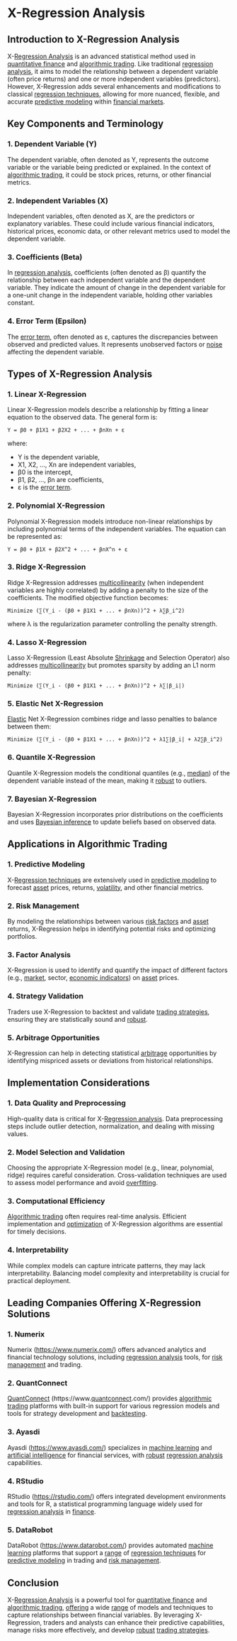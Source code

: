 # X-Regression Analysis

## Introduction to X-Regression Analysis

X-[Regression Analysis](../r/regression_analysis.md) is an advanced statistical method used in [quantitative finance](../q/quantitative_finance.md) and [algorithmic trading](../a/algorithmic_trading.md). Like traditional [regression analysis](../r/regression_analysis.md), it aims to model the relationship between a dependent variable (often price returns) and one or more independent variables (predictors). However, X-Regression adds several enhancements and modifications to classical [regression techniques](../r/regression_techniques.md), allowing for more nuanced, flexible, and accurate [predictive modeling](../p/predictive_modeling.md) within [financial markets](../f/financial_market.md).

## Key Components and Terminology

### 1. Dependent Variable (Y)
The dependent variable, often denoted as Y, represents the outcome variable or the variable being predicted or explained. In the context of [algorithmic trading](../a/algorithmic_trading.md), it could be stock prices, returns, or other financial metrics.

### 2. Independent Variables (X)
Independent variables, often denoted as X, are the predictors or explanatory variables. These could include various financial indicators, historical prices, economic data, or other relevant metrics used to model the dependent variable.

### 3. Coefficients (Beta)
In [regression analysis](../r/regression_analysis.md), coefficients (often denoted as β) quantify the relationship between each independent variable and the dependent variable. They indicate the amount of change in the dependent variable for a one-unit change in the independent variable, holding other variables constant.

### 4. Error Term (Epsilon)
The [error term](../e/error_term.md), often denoted as ε, captures the discrepancies between observed and predicted values. It represents unobserved factors or [noise](../n/noise.md) affecting the dependent variable.

## Types of X-Regression Analysis

### 1. Linear X-Regression
Linear X-Regression models describe a relationship by fitting a linear equation to the observed data. The general form is:

    Y = β0 + β1X1 + β2X2 + ... + βnXn + ε

where:
- Y is the dependent variable,
- X1, X2, ..., Xn are independent variables,
- β0 is the intercept,
- β1, β2, ..., βn are coefficients,
- ε is the [error term](../e/error_term.md).

### 2. Polynomial X-Regression
Polynomial X-Regression models introduce non-linear relationships by including polynomial terms of the independent variables. The equation can be represented as:

    Y = β0 + β1X + β2X^2 + ... + βnX^n + ε

### 3. Ridge X-Regression
Ridge X-Regression addresses [multicollinearity](../m/multicollinearity_in_trading.md) (when independent variables are highly correlated) by adding a penalty to the size of the coefficients. The modified objective function becomes:

    Minimize (∑(Y_i - (β0 + β1X1 + ... + βnXn))^2 + λ∑β_i^2)

where λ is the regularization parameter controlling the penalty strength.

### 4. Lasso X-Regression
Lasso X-Regression (Least Absolute [Shrinkage](../s/shrinkage.md) and Selection Operator) also addresses [multicollinearity](../m/multicollinearity_in_trading.md) but promotes sparsity by adding an L1 norm penalty:

    Minimize (∑(Y_i - (β0 + β1X1 + ... + βnXn))^2 + λ∑|β_i|)

### 5. Elastic Net X-Regression
[Elastic](../e/elastic.md) Net X-Regression combines ridge and lasso penalties to balance between them:

    Minimize (∑(Y_i - (β0 + β1X1 + ... + βnXn))^2 + λ1∑|β_i| + λ2∑β_i^2)

### 6. Quantile X-Regression
Quantile X-Regression models the conditional quantiles (e.g., [median](../m/median.md)) of the dependent variable instead of the mean, making it [robust](../r/robust.md) to outliers.

### 7. Bayesian X-Regression
Bayesian X-Regression incorporates prior distributions on the coefficients and uses [Bayesian inference](../b/bayesian_inference.md) to update beliefs based on observed data.

## Applications in Algorithmic Trading

### 1. Predictive Modeling
X-[Regression techniques](../r/regression_techniques.md) are extensively used in [predictive modeling](../p/predictive_modeling.md) to forecast [asset](../a/asset.md) prices, returns, [volatility](../v/volatility.md), and other financial metrics.

### 2. Risk Management
By modeling the relationships between various [risk factors](../r/risk_factors_in_trading.md) and [asset](../a/asset.md) returns, X-Regression helps in identifying potential risks and optimizing portfolios.

### 3. Factor Analysis
X-Regression is used to identify and quantify the impact of different factors (e.g., [market](../m/market.md), sector, [economic indicators](../e/economic_indicators.md)) on [asset](../a/asset.md) prices.

### 4. Strategy Validation
Traders use X-Regression to backtest and validate [trading strategies](../t/trading_strategies.md), ensuring they are statistically sound and [robust](../r/robust.md).

### 5. Arbitrage Opportunities
X-Regression can help in detecting statistical [arbitrage](../a/arbitrage.md) opportunities by identifying mispriced assets or deviations from historical relationships.

## Implementation Considerations

### 1. Data Quality and Preprocessing
High-quality data is critical for X-[Regression analysis](../r/regression_analysis.md). Data preprocessing steps include outlier detection, normalization, and dealing with missing values.

### 2. Model Selection and Validation
Choosing the appropriate X-Regression model (e.g., linear, polynomial, ridge) requires careful consideration. Cross-validation techniques are used to assess model performance and avoid [overfitting](../o/overfitting.md).

### 3. Computational Efficiency
[Algorithmic trading](../a/algorithmic_trading.md) often requires real-time analysis. Efficient implementation and [optimization](../o/optimization.md) of X-Regression algorithms are essential for timely decisions.

### 4. Interpretability
While complex models can capture intricate patterns, they may lack interpretability. Balancing model complexity and interpretability is crucial for practical deployment.

## Leading Companies Offering X-Regression Solutions

### 1. Numerix
Numerix (https://www.numerix.com/) offers advanced analytics and financial technology solutions, including [regression analysis](../r/regression_analysis.md) tools, for [risk management](../r/risk_management.md) and trading.

### 2. QuantConnect
[QuantConnect](../q/quantconnect.md) (https://www.[quantconnect](../q/quantconnect.md).com/) provides [algorithmic trading](../a/algorithmic_trading.md) platforms with built-in support for various regression models and tools for strategy development and [backtesting](../b/backtesting.md).

### 3. Ayasdi
Ayasdi (https://www.ayasdi.com/) specializes in [machine learning](../m/machine_learning.md) and [artificial intelligence](../a/artificial_intelligence_in_trading.md) for financial services, with [robust](../r/robust.md) [regression analysis](../r/regression_analysis.md) capabilities.

### 4. RStudio
RStudio (https://rstudio.com/) offers integrated development environments and tools for R, a statistical programming language widely used for [regression analysis](../r/regression_analysis.md) in [finance](../f/finance.md).

### 5. DataRobot
DataRobot (https://www.datarobot.com/) provides automated [machine learning](../m/machine_learning.md) platforms that support a [range](../r/range.md) of [regression techniques](../r/regression_techniques.md) for [predictive modeling](../p/predictive_modeling.md) in trading and [risk management](../r/risk_management.md).

## Conclusion

X-[Regression Analysis](../r/regression_analysis.md) is a powerful tool for [quantitative finance](../q/quantitative_finance.md) and [algorithmic trading](../a/algorithmic_trading.md), [offering](../o/offering.md) a wide [range](../r/range.md) of models and techniques to capture relationships between financial variables. By leveraging X-Regression, traders and analysts can enhance their predictive capabilities, manage risks more effectively, and develop [robust](../r/robust.md) [trading strategies](../t/trading_strategies.md).
